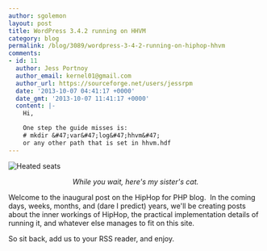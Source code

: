 ```yaml
---
author: sgolemon
layout: post
title: WordPress 3.4.2 running on HHVM
category: blog
permalink: /blog/3089/wordpress-3-4-2-running-on-hiphop-hhvm
comments:
- id: 11
  author: Jess Portnoy
  author_email: kernel01@gmail.com
  author_url: https://sourceforge.net/users/jessrpm
  date: '2013-10-07 04:41:17 +0000'
  date_gmt: '2013-10-07 11:41:17 +0000'
  content: |-
    Hi,

    One step the guide misses is:
    # mkdir &#47;var&#47;log&#47;hhvm&#47;
    or any other path that is set in hhvm.hdf
---
```


![Heated seats](/static/images/posts/dough_burn-300x200.jpg)
<center><i>While you wait, here's my sister's cat.</i></center>

Welcome to the inaugural post on the HipHop for PHP blog.  In the coming days, weeks, months, and (dare I predict) years, we'll be creating posts about the inner workings of HipHop, the practical implementation details of running it, and whatever else manages to fit on this site.

So sit back, add us to your RSS reader, and enjoy.
